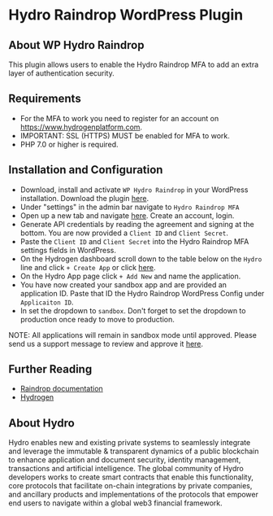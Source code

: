 # Hydro Raindrop WordPress Plugin

## About WP Hydro Raindrop
This plugin allows users to enable the Hydro Raindrop MFA to add an extra layer of authentication security.

## Requirements
* For the MFA to work you need to register for an account on https://www.hydrogenplatform.com.
* IMPORTANT: SSL (HTTPS) MUST be enabled for MFA to work.
* PHP 7.0 or higher is required.

## Installation and Configuration

* Download, install and activate `WP Hydro Raindrop` in your WordPress installation. Download the plugin [here](https://wordpress.org/plugins/wp-hydro-raindrop/).
* Under "settings" in the admin bar navigate to `Hydro Raindrop MFA`
* Open up a new tab and navigate [here](https://www.hydrogenplatform.com). Create an account, login.
* Generate API credentials by reading the agreement and signing at the bottom. You are now provided a `Client ID` and `Client Secret`.
* Paste the `Client ID` and `Client Secret` into the Hydro Raindrop MFA settings fields in WordPress.
* On the Hydrogen dashboard scroll down to the table below on the `Hydro` line and click `+ Create App` or click [here](https://www.hydrogenplatform.com/account/hydro-app).
* On the Hydro App page click `+ Add New` and name the application.
* You have now created your sandbox app and are provided an application ID. Paste that ID the Hydro Raindrop WordPress Config under `Applicaiton ID`.
* In set the dropdown to `sandbox`. Don't forget to set the dropdown to production once ready to move to production.

NOTE: All applications will remain in sandbox mode until approved. Please send us a support message to review and approve it [here](https://www.hydrogenplatform.com/account/support).

## Further Reading
* [Raindrop documentation](https://www.hydrogenplatform.com/docs/hydro/v1/#Raindrop)
* [Hydrogen](https://www.hydrogenplatform.com)

## About Hydro
Hydro enables new and existing private systems to seamlessly integrate and leverage the immutable & transparent dynamics of a public blockchain to enhance application and document security, identity management, transactions and artificial intelligence. The global community of Hydro developers works to create smart contracts that enable this functionality, core protocols that facilitate on-chain integrations by private companies, and ancillary products and implementations of the protocols that empower end users to navigate within a global web3 financial framework.